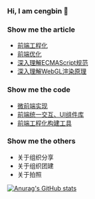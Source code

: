 ### Hi, I am cengbin 👋

### Show me the article

* [前端工程化](https://cengbin.github.io/frontend/1%20%E5%89%8D%E7%AB%AF%E5%B7%A5%E7%A8%8B%E5%8C%96/README.html)
* [前端优化](https://github.com/cengbin/web-blog/tree/master/2%20%E5%89%8D%E7%AB%AF%E4%BC%98%E5%8C%96)
* [深入理解ECMAScript规范](https://github.com/cengbin/web-blog/tree/master/3%20%E6%B7%B1%E5%85%A5%E7%90%86%E8%A7%A3ECMAScript%E8%A7%84%E8%8C%83)
* [深入理解WebGL渲染原理](https://github.com/cengbin/web-blog/tree/master/4%20%E6%B7%B1%E5%85%A5%E7%90%86%E8%A7%A3WebGL%E6%B8%B2%E6%9F%93%E5%8E%9F%E7%90%86)

### Show me the code

* [微前端实现](https://github.com/tianfusangai/micro-frontend)
* [前端统一交互、UI组件库](https://github.com/tainfusangai/vue-components)
* [前端工程化构建工具](https://github.com/tianfusangai/frontend-cli)

### Show me the others

* 关于组织分享
* 关于组织团建
* 关于拍照

[![Anurag's GitHub stats](https://github-readme-stats.vercel.app/api?username=cengbin)](https://github.com/anuraghazra/github-readme-stats)

<!-- [![Top Langs](https://github-readme-stats.vercel.app/api/top-langs/?username=cengbin)](https://github.com/anuraghazra/github-readme-stats) -->

<!--
**cengbin/cengbin** is a ✨ _special_ ✨ repository because its `README.md` (this file) appears on your GitHub profile.

Here are some ideas to get you started:

- 🔭 I’m currently working on ...
- 🌱 I’m currently learning ...
- 👯 I’m looking to collaborate on ...
- 🤔 I’m looking for help with ...
- 💬 Ask me about ...
- 📫 How to reach me: ...
- 😄 Pronouns: ...
- ⚡ Fun fact: ...
-->
